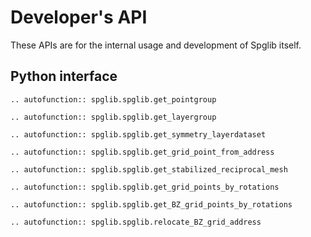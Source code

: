 # Developer's API

These APIs are for the internal usage and development of Spglib itself.

## Python interface

```{eval-rst}
.. autofunction:: spglib.spglib.get_pointgroup
```

```{eval-rst}
.. autofunction:: spglib.spglib.get_layergroup
```

```{eval-rst}
.. autofunction:: spglib.spglib.get_symmetry_layerdataset
```

```{eval-rst}
.. autofunction:: spglib.spglib.get_grid_point_from_address
```

```{eval-rst}
.. autofunction:: spglib.spglib.get_stabilized_reciprocal_mesh
```

```{eval-rst}
.. autofunction:: spglib.spglib.get_grid_points_by_rotations
```

```{eval-rst}
.. autofunction:: spglib.spglib.get_BZ_grid_points_by_rotations
```

```{eval-rst}
.. autofunction:: spglib.spglib.relocate_BZ_grid_address
```
